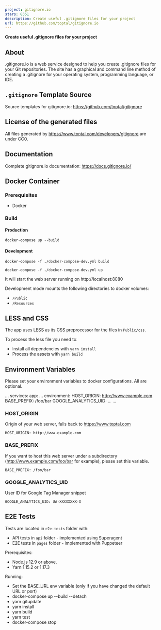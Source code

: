 ```yaml
---
project: gitignore.io
stars: 8351
description: Create useful .gitignore files for your project
url: https://github.com/toptal/gitignore.io
---
```


  
**Create useful .gitignore files for your project**

About
-----

.gitignore.io is a web service designed to help you create .gitignore files for your Git repositories. The site has a graphical and command line method of creating a .gitignore for your operating system, programming language, or IDE.

`.gitignore` Template Source
----------------------------

Source templates for gitignore.io: https://github.com/toptal/gitignore

License of the generated files
------------------------------

All files generated by https://www.toptal.com/developers/gitignore are under CC0.

Documentation
-------------

Complete gitignore.io documentation: https://docs.gitignore.io/

Docker Container
----------------

### Prerequisites

-   Docker

### Build

#### Production

```
docker-compose up --build
```

#### Development

```
docker-compose -f ./docker-compose-dev.yml build
```

```
docker-compose -f ./docker-compose-dev.yml up
```

It will start the web server running on http://localhost:8080

Development mode mounts the following directories to docker volumes:

-   `/Public`
-   `/Resources`

LESS and CSS
------------

The app uses LESS as its CSS preprocessor for the files in `Public/css`.

To process the less file you need to:

-   Install all dependencies with `yarn install`
-   Process the assets with `yarn build`

Environment Variables
---------------------

Please set your environment variables to docker configurations. All are optional.

...
services:
  app:
    ...
    environment:
      HOST\_ORIGIN: http://www.example.com
      BASE\_PREFIX: /foo/bar
      GOOGLE\_ANALYTICS\_UID:
    ...
...

### HOST\_ORIGIN

Origin of your web server, falls back to https://www.toptal.com

```
HOST_ORIGIN: http://www.example.com
```

### BASE\_PREFIX

If you want to host this web server under a subdirectory (http://www.example.com/foo/bar for example), please set this variable.

```
BASE_PREFIX: /foo/bar
```

### GOOGLE\_ANALYTICS\_UID

User ID for Google Tag Manager snippet

```
GOOGLE_ANALYTICS_UID: UA-XXXXXXXX-X
```

E2E Tests
---------

Tests are located in `e2e-tests` folder with:

-   API tests in `api` folder - implemented using Superagent
-   E2E tests in `pages` folder - implemented with Puppeteer

Prerequisites:

-   Node.js 12.9 or above.
-   Yarn 1.15.2 or 1.17.3

Running:

-   Set the BASE\_URL env variable (only if you have changed the default URL or port)
-   docker-compose up --build --detach
-   yarn gitupdate
-   yarn install
-   yarn build
-   yarn test
-   docker-compose stop
